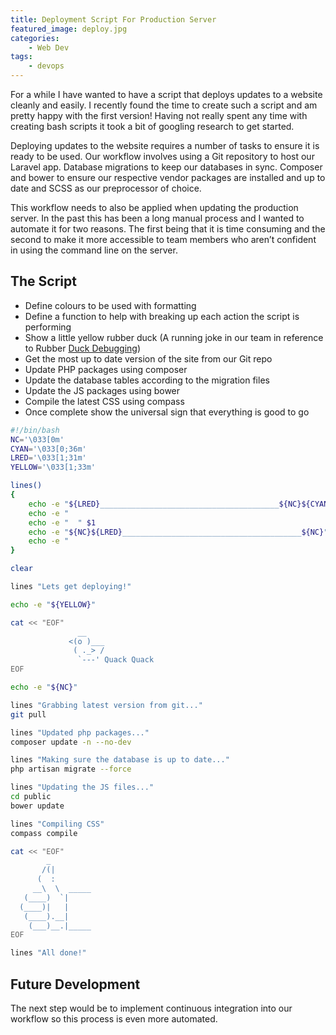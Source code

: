 ```yaml
---
title: Deployment Script For Production Server
featured_image: deploy.jpg
categories:
    - Web Dev
tags:
    - devops
---
```

For a while I have wanted to have a script that deploys updates to a website cleanly and easily. I recently found the time to create such a script and am pretty happy with the first version! Having not really spent any time with creating bash scripts it took a bit of googling research to get started.


Deploying updates to the website requires a number of tasks to ensure it is ready to be used. Our workflow involves using a Git repository to host our Laravel app. Database migrations to keep our databases in sync. Composer and bower to ensure our respective vendor packages are installed and up to date and SCSS as our preprocessor of choice.

This workflow needs to also be applied when updating the production server. In the past this has been a long manual process and I wanted to automate it for two reasons. The first being that it is time consuming and the second to make it more accessible to team members who aren’t confident in using the command line on the server.

## The Script


- Define colours to be used with formatting
- Define a function to help with breaking up each action the script is performing
- Show a little yellow rubber duck (A running joke in our team in reference to Rubber [Duck Debugging](https://en.wikipedia.org/wiki/Rubber_duck_debugging))
- Get the most up to date version of the site from our Git repo
- Update PHP packages using composer
- Update the database tables according to the migration files
- Update the JS packages using bower
- Compile the latest CSS using compass
- Once complete show the universal sign that everything is good to go

```bash
#!/bin/bash
NC='\033[0m'
CYAN='\033[0;36m'
LRED='\033[1;31m'
YELLOW='\033[1;33m'

lines()
{
    echo -e "${LRED}________________________________________${NC}${CYAN}"
    echo -e "                                                          "
    echo -e "  " $1
    echo -e "${NC}${LRED}________________________________________${NC}"
    echo -e "                                                          "
}

clear

lines "Lets get deploying!"

echo -e "${YELLOW}"

cat << "EOF"
               __
             <(o )___
              ( ._> /
               `---' Quack Quack
EOF

echo -e "${NC}"

lines "Grabbing latest version from git..."
git pull

lines "Updated php packages..."
composer update -n --no-dev

lines "Making sure the database is up to date..."
php artisan migrate --force

lines "Updating the JS files..."
cd public
bower update

lines "Compiling CSS"
compass compile

cat << "EOF"
        _
       /(|
      (  :
     __\  \  _____
   (____)  `|
  (____)|   |
   (____).__|
    (___)__.|_____
EOF

lines "All done!"
```

## Future Development

The next step would be to implement continuous integration into our workflow so this process is even more automated.
